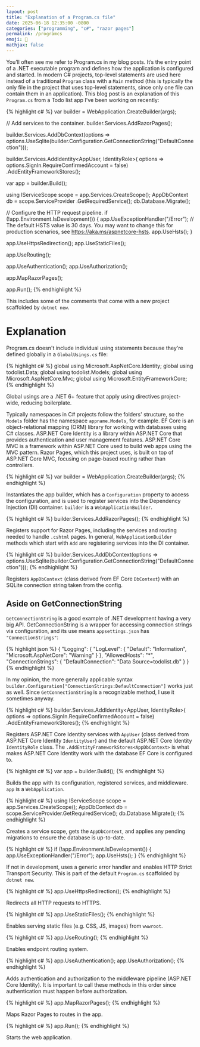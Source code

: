 ```yaml
---
layout: post
title: "Explanation of a Program.cs file"
date: 2025-06-18 12:35:00 -0800
categories: ["programming", "c#", "razor pages"]
permalink: /programcs
emoji: 🖤
mathjax: false
---
```


You’ll often see me refer to Program.cs in my blog posts. It’s the entry point of a .NET executable program and defines how the application is configured and started. In modern C# projects, top-level statements are used here instead of a traditional `Program` class with a `Main` method (this is typically the only file in the project that uses top-level statements, since only one file can contain them in an application). This blog post is an explanation of this `Program.cs` from a Todo list app I've been working on recently:

{% highlight c# %}
var builder = WebApplication.CreateBuilder(args);

// Add services to the container.
builder.Services.AddRazorPages();

builder.Services.AddDbContext<AppDbContext>(options =>
    options.UseSqlite(builder.Configuration.GetConnectionString("DefaultConnection")));

builder.Services.AddIdentity<AppUser, IdentityRole>(
    options => options.SignIn.RequireConfirmedAccount = false)
        .AddEntityFrameworkStores<AppDbContext>();

var app = builder.Build();

using IServiceScope scope = app.Services.CreateScope();
AppDbContext db = scope.ServiceProvider
                .GetRequiredService<AppDbContext>();
db.Database.Migrate();

// Configure the HTTP request pipeline.
if (!app.Environment.IsDevelopment())
{
    app.UseExceptionHandler("/Error");
    // The default HSTS value is 30 days. You may want to change this for production scenarios, see https://aka.ms/aspnetcore-hsts.
    app.UseHsts();
}

app.UseHttpsRedirection();
app.UseStaticFiles();

app.UseRouting();

app.UseAuthentication();
app.UseAuthorization();

app.MapRazorPages();

app.Run();
{% endhighlight %}

This includes some of the comments that come with a new project scaffolded by `dotnet new`.

# Explanation

Program.cs doesn't include individual using statements because they're defined globally in a `GlobalUsings.cs` file:

{% highlight c# %}
global using Microsoft.AspNetCore.Identity;
global using todolist.Data;
global using todolist.Models;
global using Microsoft.AspNetCore.Mvc;
global using Microsoft.EntityFrameworkCore;
{% endhighlight %}

Global usings are a .NET 6+ feature that apply using directives project-wide, reducing boilerplate.

Typically namespaces in C# projects follow the folders' structure, so the `Models` folder has the namespace `appname.Models`, for example. EF Core is an object-relational mapping (ORM) library for working with databases using C# classes. ASP.NET Core Identity is a library within ASP.NET Core that provides authentication and user management features. ASP.NET Core MVC is a framework within ASP.NET Core used to build web apps using the MVC pattern. Razor Pages, which this project uses, is built on top of ASP.NET Core MVC, focusing on page-based routing rather than controllers.

{% highlight c# %}
var builder = WebApplication.CreateBuilder(args);
{% endhighlight %}

Instantiates the app builder, which has a `Configuration` property to access the configuration, and is used to register services into the Dependency Injection (DI) container. `builder` is a `WebApplicationBuilder`.

{% highlight c# %}
builder.Services.AddRazorPages();
{% endhighlight %}

Registers support for Razor Pages, including the services and routing needed to handle `.cshtml` pages. In general, `WebApplicationBuilder` methods which start with `Add` are registering services into the DI container.
 
{% highlight c# %}
builder.Services.AddDbContext<AppDbContext>(options =>
    options.UseSqlite(builder.Configuration.GetConnectionString("DefaultConnection")));
{% endhighlight %}

Registers `AppDbContext` (class derived from EF Core `DbContext`) with an SQLite connection string taken from the config.

## Aside on GetConnectionString

`GetConnectionString` is a good example of .NET development having a very big API. GetConnectionString is a wrapper for accessing connection strings via configuration, and its use means `appsettings.json` has `"ConnectionStrings"`:

{% highlight json %}
{
  "Logging": {
    "LogLevel": {
      "Default": "Information",
      "Microsoft.AspNetCore": "Warning"
    }
  },
  "AllowedHosts": "*",
  "ConnectionStrings": {
    "DefaultConnection": "Data Source=todolist.db"
  }
}
{% endhighlight %}

In my opinion, the more generally applicable syntax `builder.Configuration["ConnectionStrings:DefaultConnection"]` works just as well. Since `GetConnectionString` is a recognizable method, I use it sometimes anyway.

{% highlight c# %}
builder.Services.AddIdentity<AppUser, IdentityRole>(
    options => options.SignIn.RequireConfirmedAccount = false)
        .AddEntityFrameworkStores<AppDbContext>();
{% endhighlight %}

Registers ASP.NET Core Identity services with `AppUser` (class derived from ASP.NET Core Identity `IdentityUser`) and the default ASP.NET Core Identity `IdentityRole` class. The `.AddEntityFrameworkStores<AppDbContext>` is what makes ASP.NET Core Identity work with the database EF Core is configured to.

{% highlight c# %}
var app = builder.Build();
{% endhighlight %}

Builds the app with its configuration, registered services, and middleware. `app` is a `WebApplication`.

{% highlight c# %}
using IServiceScope scope = app.Services.CreateScope();
AppDbContext db = scope.ServiceProvider.GetRequiredService<AppDbContext>();
db.Database.Migrate();
{% endhighlight %}

Creates a service scope, gets the `AppDbContext`, and applies any pending migrations to ensure the database is up-to-date.

{% highlight c# %}
if (!app.Environment.IsDevelopment())
{
    app.UseExceptionHandler("/Error");
    app.UseHsts();
}
{% endhighlight %}

If not in development, uses a generic error handler and enables HTTP Strict Transport Security. This is part of the default `Program.cs` scaffolded by `dotnet new`.

{% highlight c# %}
app.UseHttpsRedirection();
{% endhighlight %}

Redirects all HTTP requests to HTTPS.

{% highlight c# %}
app.UseStaticFiles();
{% endhighlight %}

Enables serving static files (e.g. CSS, JS, images) from `wwwroot`.

{% highlight c# %}
app.UseRouting();
{% endhighlight %}

Enables endpoint routing system.

{% highlight c# %}
app.UseAuthentication();
app.UseAuthorization();
{% endhighlight %}

Adds authentication and authorization to the middleware pipeline (ASP.NET Core Identity). It is important to call these methods in this order since authentication must happen before authorization.

{% highlight c# %}
app.MapRazorPages();
{% endhighlight %}

Maps Razor Pages to routes in the app.

{% highlight c# %}
app.Run();
{% endhighlight %}

Starts the web application.
